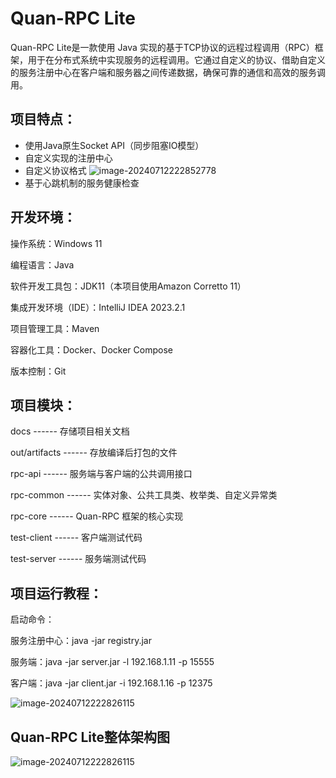 # Quan-RPC Lite

Quan-RPC Lite是一款使用 Java 实现的基于TCP协议的远程过程调用（RPC）框架，用于在分布式系统中实现服务的远程调用。它通过自定义的协议、借助自定义的服务注册中心在客户端和服务器之间传递数据，确保可靠的通信和高效的服务调用。

## 项目特点：
- 使用Java原生Socket API（同步阻塞IO模型）
- 自定义实现的注册中心
- 自定义协议格式
![image-20240712222852778](docs/Development%20Documentation.assets/image-20240712222852778.png)
- 基于心跳机制的服务健康检查

## 开发环境：

操作系统：Windows 11

编程语言：Java

软件开发工具包：JDK11（本项目使用Amazon Corretto 11）

集成开发环境（IDE）：IntelliJ IDEA 2023.2.1

项目管理工具：Maven

容器化工具：Docker、Docker Compose

版本控制：Git

## 项目模块：

docs ------ 存储项目相关文档

out/artifacts ------ 存放编译后打包的文件

rpc-api ------ 服务端与客户端的公共调用接口

rpc-common ------ 实体对象、公共工具类、枚举类、自定义异常类

rpc-core ------ Quan-RPC 框架的核心实现

test-client ------ 客户端测试代码

test-server ------ 服务端测试代码

## 项目运行教程：

启动命令：

服务注册中心：java -jar registry.jar

服务端：java -jar server.jar -l 192.168.1.11 -p 15555

客户端：java -jar client.jar -i 192.168.1.16 -p 12375

![image-20240712222826115](docs/Development%20Documentation.assets/image-20240712222826115.png)



## Quan-RPC Lite整体架构图

![image-20240712222826115](docs/Development%20Documentation.assets/image-20240712222839726.png)
